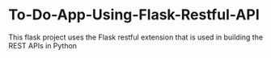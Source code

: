 # To-Do-App-Using-Flask-Restful-API
This flask project uses the Flask restful extension that is used in building the REST APIs in Python
